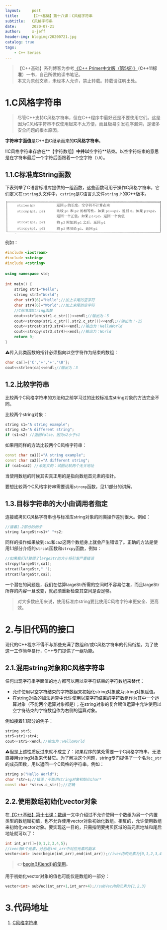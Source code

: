 ```yaml
---
layout:     post
title:      【C++基础】第十八课：C风格字符串
subtitle:   C风格字符串
date:       2020-07-21
author:     x-jeff
header-img: blogimg/20200721.jpg
catalog: true
tags:
    - C++ Series
---
```

>【C++基础】系列博客为参考[《C++ Primer中文版（第5版）》](https://www.phei.com.cn/module/goods/wssd_content.jsp?bookid=37655)（**C++11标准**）一书，自己所做的读书笔记。  
>本文为原创文章，未经本人允许，禁止转载。转载请注明出处。

# 1.C风格字符串

>尽管C++支持C风格字符串，但在C++程序中最好还是不要使用它们。这是因为C风格字符串不仅使用起来不太方便，而且极易引发程序漏洞，是诸多安全问题的根本原因。

**字符串字面值**是C++由C继承而来的**C风格字符串**。

‼️C风格字符串存放在**【字符数组】**中并以**空字符**结束。以空字符结束的意思是在字符串最后一个字符后面跟着一个空字符（`\0`）。

## 1.1.C标准库String函数

下表列举了C语言标准库提供的一组函数，这些函数可用于操作C风格字符串，它们定义在`cstring`头文件中，`cstring`是C语言头文件`string.h`的C++版本。

![](https://github.com/x-jeff/BlogImage/raw/master/CPPSeries/Lesson18/18x1.png)

例如：

```c++
#include <iostream>
#include <string>
#include <cstring>

using namespace std;

int main() {
    string str1="Hello";
    string str2="World";
    char str3[6]="Hello";//加上末尾的空字符
    char str4[6]="World";//加上末尾的空字符
    //C标准库String函数
    cout<<strlen(str1.c_str())<<endl;//输出为：5
    cout<<strcmp(str1.c_str(),str2.c_str())<<endl;//输出为：-15
    cout<<strcat(str3,str4)<<endl;//输出为：HelloWorld
    cout<<strcpy(str3,str4)<<endl;//输出为：World
    return 0;
}
```

⚠️传入此类函数的指针必须指向以空字符作为结束的数组：

```c++
char ca[]={'C','+','+','\0'};
cout<<strlen(ca)<<endl;//输出为：3
```

## 1.2.比较字符串

比较两个C风格字符串的方法和之前学习过的比较标准库string对象的方法完全不同。

比较两个string对象：

```c++
string s1="A string example";
string s2="A different string";
if (s1<s2) //返回false，因为s2小于s1
```

如果用同样的方法比较两个C风格字符串：

```c++
const char ca1[]="A string example";
const char ca2[]="A different string";
if (ca1<ca2) //未定义的：试图比较两个无关地址
```

当使用数组的时候其实真正用的是指向数组首元素的指针。

要想比较两个C风格字符串需要调用`strcmp`函数，见1.1部分的讲解。

## 1.3.目标字符串的大小由调用者指定

连接或拷贝C风格字符串也与标准库string对象的同类操作差别很大。例如：

```c++
//接着1.2部分的例子
string largeStr=s1+" "+s2;
```

同样的操作如果放到`ca1`和`ca2`这两个数组身上就会产生错误了。正确的方法是使用1.1部分介绍的`strcat`函数和`strcpy`函数，例如：

```c++
//如果我们计算错了largeStr的大小将引发严重错误
strcpy(largeStr,ca1);
strcat(largeStr," ");
strcat(largeStr,ca2);
```

一个潜在的问题是，我们在估算largeStr所需的空间时不容易估准，而且largeStr所存的内容一旦改变，就必须重新检查其空间是否足够。

>对大多数应用来说，使用标准库string要比使用C风格字符串更安全、更高效。

# 2.与旧代码的接口

现代的C++程序不得不与那些充满了数组和/或C风格字符串的代码衔接，为了使这一工作简单易行，C++专门提供了一组功能。

## 2.1.混用string对象和C风格字符串

任何出现字符串字面值的地方都可以用以空字符结束的字符数组来替代：

* 允许使用以空字符结束的字符数组来初始化string对象或为string对象赋值。
* 在string对象的加法运算中允许使用以空字符结束的字符数组作为其中一个运算对象（不能两个运算对象都是）；在string对象的复合赋值运算中允许使用以空字符结束的字符数组作为右侧的运算对象。

例如接着1.1部分的例子：

```c++
string str5;
str5=str1+str4;
cout<<str5<<endl;//输出为：HelloWorld
```

⚠️但是上述性质反过来就不成立了：如果程序的某处需要一个C风格字符串，无法直接用string对象来代替它。为了解决这个问题，string专门提供了一个名为`c_str`的成员函数，用以返回一个C风格的字符串。例如：

```c++
string s("Hello World");
char *str=s;//错误：不能用string对象初始化char*
const char *str=s.c_str();//正确
```

## 2.2.使用数组初始化vector对象

在[【C++基础】第十七课：数组](http://shichaoxin.com/2020/05/31/C++基础-第十七课-数组/#23不允许拷贝和赋值)一文中介绍过不允许使用一个数组为另一个内置类型的数组赋初值，也不允许使用vector对象初始化数组。相反的，允许使用数组来初始化vector对象。要实现这一目的，只需指明要拷贝区域的首元素地址和尾后地址就可以了：

```c++
int int_arr[]={0,1,2,3,4,5};
//ivec有6个元素，分别是int_arr中对应元素的副本
vector<int> ivec(begin(int_arr),end(int_arr));//ivec内的元素为{0,1,2,3,4,5}
```

>👉[begin()和end()的使用](http://shichaoxin.com/2020/05/31/C++基础-第十七课-数组/#42标准库函数begin和end)。

用于初始化vector对象的值也可能仅是数组的一部分：

```c++
vector<int> subVec(int_arr+1,int_arr+4);//subVec内的元素为{1,2,3}
```

# 3.代码地址

1. [C风格字符串](https://github.com/x-jeff/CPlusPlus_Code_Demo/tree/master/Demo18)